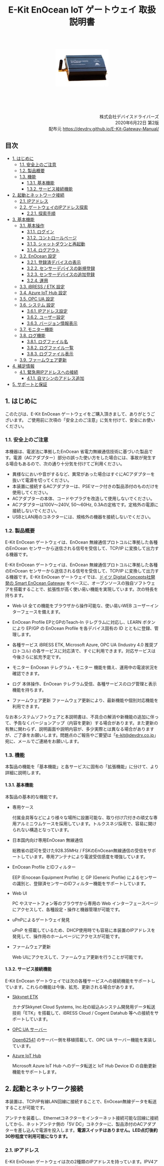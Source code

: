 <br/>
<br/>
<br/>
<br/>
<br/>
<br/>
<div style="text-align: center;">
<h1> E-Kit EnOcean IoT ゲートウェイ 取扱説明書</h1>
<br/>
<br/>
<br/>
<img src="img/eogw.jpg" alt="E-Kit EnOcean IoT ゲートウェイ" />
<br/>
<br/>
<br/>
</div>
<br/>
<br/>
<br/>
<div style="text-align: right;">
株式会社デバイスドライバーズ<br/>
2020年6月22日 第2版<br/>
配布元 <a href="https://devdrv.github.io/E-Kit-Gateway-Manual/">
https://devdrv.github.io/E-Kit-Gateway-Manual/</a>
</div>

<div style="page-break-before:always"></div>

## 目次

<!-- TOC -->

- [1. はじめに](#1-はじめに)
	- [1.1. 安全上のご注意](#11-安全上のご注意)
	- [1.2. 製品概要](#12-製品概要)
	- [1.3. 機能](#13-機能)
		- [1.3.1. 基本機能](#131-基本機能)
		- [1.3.2. サービス接続機能](#132-サービス接続機能)
- [2. 起動とネットワーク接続](#2-起動とネットワーク接続)
	- [2.1. IPアドレス](#21-ipアドレス)
	- [2.2. ゲートウェイのIPアドレス探索](#22-ゲートウェイのipアドレス探索)
		- [2.2.1. 探索手順](#221-探索手順)
- [3. 基本機能](#3-基本機能)
	- [3.1. 基本操作](#31-基本操作)
		- [3.1.1. ログイン](#311-ログイン)
		- [3.1.2. コントロールページ](#312-コントロールページ)
		- [3.1.3. シャットダウンと再起動](#313-シャットダウンと再起動)
		- [3.1.4. ログアウト](#314-ログアウト)
	- [3.2. EnOcean 設定](#32-enocean-設定)
		- [3.2.1. 登録済デバイスの表示](#321-登録済デバイスの表示)
		- [3.2.2. センサーデバイスの新規登録](#322-センサーデバイスの新規登録)
		- [3.2.3. センサーデバイスの追加登録](#323-センサーデバイスの追加登録)
		- [3.2.4. 運用](#324-運用)
	- [3.3. iBRESS / ETK 設定](#33-ibress--etk-設定)
	- [3.4. Azure IoT Hub 設定](#34-azure-iot-hub-設定)
	- [3.5. OPC UA 設定](#35-opc-ua-設定)
	- [3.6. システム 設定](#36-システム-設定)
		- [3.6.1. IPアドレス設定](#361-ipアドレス設定)
		- [3.6.2. ユーザー設定](#362-ユーザー設定)
		- [3.6.3. バージョン情報表示](#363-バージョン情報表示)
	- [3.7. モニター機能](#37-モニター機能)
	- [3.8. ログ機能](#38-ログ機能)
		- [3.8.1. ログファイル名](#381-ログファイル名)
		- [3.8.2. ログファイル一覧](#382-ログファイル一覧)
		- [3.8.3. ログファイル表示](#383-ログファイル表示)
	- [3.9. ファームウェア更新](#39-ファームウェア更新)
- [4. 補足情報](#4-補足情報)
	- [4.1. 緊急用IPアドレスへの接続](#41-緊急用ipアドレスへの接続)
		- [4.1.1. 自マシンのアドレス追加](#411-自マシンのアドレス追加)
- [5. サポートと保証](#5-サポートと保証)

<!-- /TOC -->

<div style="page-break-before:always"></div>

## 1. はじめに

このたびは、E-Kit EnOcean ゲートウェイをご購入頂きまして、ありがとうございます。
ご使用前に次項の「安全上のご注意」に気を付けて、安全にお使いください。

### 1.1. 安全上のご注意

本機器は、電波法に準拠したEnOcean 省電力無線通信技術に基づいた製品です。電源（ACアダプター）部分の誤った使い方をした場合には、事故が発生する場合もあるので、次の通り十分気を付けてご利用ください。
- 異様なにおいや音がするなど、異常があった場合はすぐにACアダプターを抜いて電源を切ってください。
- 本装置に接続するACアダプターは、PSEマーク付きの製品添付のものだけを使用してください。
- ACアダプターの本体、コードやプラグを改造して使用しないでください。
- ACアダプターは100V～240V, 50～60Hz, 0.3Aの定格です。定格外の電源に接続しないでください。
- USBとLAN用のコネクターには、規格外の機器を接続しないでください。

### 1.2. 製品概要

E-Kit EnOcean ゲートウェイは、EnOcean 無線通信プロトコルに準拠した各種のEnOcean センサーから送信される信号を受信して、TCP/IP に変換して出力する機器です。

E-Kit EnOcean ゲートウェイは、EnOcean 無線通信プロトコルに準拠した各種のEnOcean センサーから送信される信号を受信して、TCP/IP に変換して出力する機器です。E-Kit EnOcean ゲートウェイでは、[ドイツ Digital Concepts社開発の Smart EnOcean Gateway](http://enocean-gateway.eu/en/product/)  をベースに、オープンソースの独自ソフトウェアを搭載することで、拡張性が高く使い易い機能を実現しています。次の特長を持ちます。

- Web UI
	全ての機能をブラウザから操作可能な、使い易いWEB ユーザーインターフェースを備えます。

- EnOcean Profile 
	EPとGPのTeach-In テレグラムに対応し、LEARN ボタンにより EP/GP の EnOcean Profile を各デバイス固有の ID とともに登録、管理します。

- 各種サービス
	iBRESS ETK, Microsoft Azure, OPC UA (Industry 4.0 推奨プロトコル) の各サービスに対応済で、すぐに利用できます。対応サービスは今後さらに拡充予定です。

- モニター
	EnOcean テレグラム・モニター 機能を備え、運用中の電波状況を確認できます。

- ログ
	本体操作、EnOcean テレグラム受信、各種サービスのログ管理と表示機能を持ちます。

- ファームウェア更新
	ファームウェア更新により、最新機能や個別対応機能を利用できます。

なお本システムソフトウェアと本説明書は、不具合の解消や新機能の追加に伴って、予告なくバージョンアップ（内容を更新）する場合があります。また更新の有無に関わらず、説明画面や説明内容が、多少実際とは異なる場合がありますが、ご了承をお願いします。問題点のご報告やご要望は「e-kit@devdrv.co.jp」宛に、メールでご連絡をお願いします。

### 1.3. 機能

本製品の機能を「基本機能」と各サービスに固有の「拡張機能」に分けて、より詳細に説明します。

#### 1.3.1. 基本機能

本製品の基本的な機能です。

- 専用ケース

    付属金具等などにより様々な場所に設置可能な、取り付け穴付きの頑丈な専用アルミニウムケースを採用しています。トルクスネジ採用で、容易に開けられない構造となっています。

- 日本国内向け専用EnOcean 無線通信

    総務省の認可を受けた928.35MHz / FSKのEnOcean無線通信の受信をサポートしています。専用アンテナにより電波受信感度を増強しています。

- EnOcean Profile とIDフィルター

    EEP (Enocean Equipment Profile) と GP (Generic Profile)  によるセンサーの識別と、登録済センサーのIDフィルター機能をサポートしています。

- Web UI

    PC やスマートフォン等のブラウザから専用の Web インターフェースページにアクセスして、各種設定・操作と機器管理が可能です。

- uPnPによるゲートウェイ発見

    uPnP を搭載しているため、DHCP使用時でも容易に本装置のIPアドレスを発見して、操作用のホームページにアクセスが可能です。 

- ファームウェア更新

    Web UIにアクセスして、ファームウェア更新を行うことが可能です。

#### 1.3.2. サービス接続機能

E-Kit EnOcean ゲートウェイでは次の各種サービスへの接続機能をサポートしています。これらの機能は今後、拡充、更新される場合があります。

- [Skkynet ETK](https://skkynet.com/etk/)

    カナダSkkynet Cloud Systems, Inc.社の組込みシステム開発用データ転送技術「ETK」を搭載して、iBRESS Cloud / Cogent Datahub 等への接続をサポートしています。

- [OPC UA サーバー](https://opcfoundation.org/about/opc-technologies/opc-ua/)

    [Open62541](https://open62541.org/) のサーバー側を移植搭載して、OPC UA サーバー機能を実装しています。

- [Azure IoT Hub](https://azure.microsoft.com/services/iot-hub/)

    Microsoft Azure IoT Hub へのデータ転送と IoT Hub Device ID の自動更新機能をサポートします。

## 2. 起動とネットワーク接続

本装置は、TCP/IP有線LAN回線に接続することで、EnOcean無線データを転送することが可能です。

アンテナを装着し、Ethernetコネクターをインターネット接続可能な回線に接続してから、ネットアンテナ側の「5V DC」コネクターに、製品添付のACアダプターを差し込んで電源を投入します。**電源スイッチはありません。LED点灯後約30秒程度で利用可能になります。**

### 2.1. IPアドレス

E-Kit EnOcean ゲートウェイは次の2種類のIPアドレスを持っています。IPV4アドレスだけを扱い、IPV6アドレスは使用しません。

- 通常運用IPアドレス

    通用運用時のIPアドレスは、「システム設定ページ」の設定により、DHCP（デフォルト）と固定IPアドレスを選択して設定可能です。

- 緊急IPアドレス

    192.168.249.249 (サブネット マスク255.255.255.0＝24ビット) の固定IPアドレスを持っています。トラブル発生時、または緊急時に接続するためのアドレスなので変更できません。

以降はWebブラウザからE-Kit EnOcean ゲートウェイに接続するための手順について説明します。

- DHCPが利用可能な場合

接続するネットワーク環境でDHCPを用意している場合は、 ゲートウェイをネットワークに接続するための設定は必要ありません。次項の「ゲートウェイのIPアドレス探索」の説明に従ってゲートウェイのアドレスを発見後、Webページにアクセスしてください。

- DHCPが利用できない場合

接続するネットワーク環境でDHCPが利用できない場合、 ゲートウェイを固定IPアドレスに設定して使用します。ゲートウェイのデフォルト設定がDHCPになっているため、一度DHCP環境でゲートウェイに接続、ログインしてシステム設定のIPアドレスを設定する必要があります。ゲートウェイが接続するネットワーク環境でDHCPが利用できない場合は、緊急用IPアドレスに接続して設定する方法があります。詳細手順は「補足情報」 4.1 項「緊急用IPアドレスへの接続」を参照してください。

### 2.2. ゲートウェイのIPアドレス探索

ブラウザで E-Kit EnOcean ゲートウェイにアクセスする場合、接続先のアドレスを指定する必要があります。

なおDHCPを使用せず、固定IPを設定している場合でも、同様の手順でゲートウェイのIPアドレスを確認することが可能です。
 
#### 2.2.1. 探索手順

uPnPに対応したWindows搭載PCを使用した、IPアドレスの探索手順を示します。探索する場合は、最初にWindows PCをE-Kit EnOcean ゲートウェイと同じサブネットのネットワークに接続して、次の方法で確認します。

- コンピューターの「ネットワーク」を開きます。

- 画面中央部にある「ネットワークインフラストラクチャ」のカテゴリにある「Linux Internet Gateway Device」のアイコンを開きます。このアイコンが表示されるには、ゲートウェイの電源投入後約30秒程度かかります。

<div style="text-align: center;">
<img src="img/linux-devP0.png" alt="ネットワークの表示" width="50%"/><br/>
画面　「ネットワークの表示」
</div>

- 開いたプロパティ画面の一番下に表示されたIPアドレスが接続先のゲートウェイのIPアドレスなので、ブラウザの接続先にコピーして接続します。

<div style="text-align: center;">
<img src="img/igdP.png" alt="ネットワークデバイス" width="50%"/><br/>
画面　ネットワークデバイス
</div>

## 3. 基本機能

E-Kit EnOcean ゲートウェイは、Webブラウザを使用して「ゲートウェイ コントロール」と呼ぶ、ゲートウェイが用意するホームページにアクセスして操作します。
この章では、ゲートウェイ コントローラーを使用して操作できる機能を解説します。

### 3.1. 基本操作

ログイン、ログアウトとシャットダウンなどの基本的な操作を説明します。

#### 3.1.1. ログイン

初めてコントロールページにアクセスする場合は、ログイン画面が表示されるので、Usernameに「admin」、Passwordに「admin」を入力後「Login」をクリックして接続します。

ログイン状態は、ログアウトするかブラウザを閉じるまでの間、継続します。UsernameとPasswordはログイン後に設定可能となる「システム設定」ページで変更することができます。

<div style="text-align: center;">
<img src="img/Login.png" alt="Gateway ログイン" width="50%"/><br/>
画面　Gateway ログイン
</div>

#### 3.1.2. コントロールページ

ログインに成功すると、次の様なメイン操作画面の「コントロールページ」が表示されます。E-Kit EnOcean ゲートウェイの基本操作は、このページで行います。次のコントロールページの各項目の役割を説明します。

<div style="text-align: center;">
<img src="img/C000.png" alt="コントロールページ" width="65%"/><br/>
画面　コントロールページ
</div>

#### 3.1.3. シャットダウンと再起動

コントロールページの「システム」グループのラジオボタンを選択して「停止」または「再起動」を設定後、「実行」ボタンのクリックでシステム全体がシャットダウン、または再起動します。シャットダウン後もアンテナ横の青色LEDは点灯したままです。電源が切れたかどうかは、LANケーブルコネクタのLEDが消灯したことで判断します。電源ボタンはありません。電源断後の再起動時は、ACアダプターのケーブルを抜き差ししてください。

<div style="text-align: center;">
<img src="img/C0.png" alt="シャットダウン、再起動とログアウト" width="65%"/><br/>
画面　シャットダウン、再起動とログアウト
</div>

#### 3.1.4. ログアウト

コントローラーページの「ログアウト」リンクをクリックすることで、すぐにログアウトしてログイン画面に遷移します。
ログアウトしても、各種ゲートウェイ機能は動作したままです。

### 3.2. EnOcean 設定

E-Kit EnOcean ゲートウェイは、次のEnOcean動作モードに対応した、EnOceanセンサーの受信機能を提供します。
EnOcean受信動作モードの設定は、「EnOcean動作モード」ラジオボタン選択後、「動作モード」のラジオボタンを選択して、「実行」ボタンをクリックして確定します。

<div style="text-align: center;">
<img src="img/C1.png" alt="EnOcean 動作モード設定" width="65%"/><br/>
画面　EnOcean 動作モード設定
</div>

- モニター

	センサー登録の有無に関わらず、すべてのセンサーからのデータを受信して受信状況を電波強度とともに表示します。ゲートウェイとしてのデータの転送は行いません。この機能は主に、環境やセンサーデバイスの動作テストとして利用することを想定しています。

- 新規登録

	このモードで動作中は、現在の全センサーの登録情報を破棄して、センサーの LEARN ボタン押下による「Teach In」テレグラムを受信して、テレグラム フィルターに追加登録を行います。

- 追加登録

	各センサーの LEARN ボタン押下による「Teach In」テレグラムを受信して、テレグラム フィルターに追加登録を行います。RPSテレグラムを使用するロッカースイッチには LEARN ボタンが無いため、いずれかのボタン動作で登録が完了します。

- 運用

	ゲートウェイに登録済のセンサーやスイッチデバイスからのデータを受信してゲートウェイ転送する、通常運用時の動作モードです。電源投入後はこのモードで動作しています。

#### 3.2.1. 登録済デバイスの表示

E-Kit EnOcean ゲートウェイに登録されたEnOceanデバイス（各種センサーとスイッチ類）は登録済デバイスとして、コントローラーページに次の様に表示されます。

- ID

	ID はEnOceanデバイス固有のIDです。各通信デバイス製造時に割り当て済で、変更不可なためセンサーデバイスを識別するために使用します。

- EEP/GP

	EEP/GP フィールドには、各デバイスと送受信するテレグラムの内容を詳細に示す、EP(EnOcean Equipment Profile) と GP (Generic Profile)のいずれかが設定されます。「A5-04-01」の様に6桁の16進数で表示されるのがEEPで、英小文字を含むものがGPです。ともに [EnOcean Alliance](https://www.enocean-alliance.org/specifications/)で管理されています。

	EEPでは各EEPで定義されている「Shortcut Name」をポイント名としてそのまま使用します。GPには「Shortcut Name」や表示のための番号が規定されていないため、E-Kit EnOcean ゲートウェイ独自の割り当て文字を使用しています。	いずれも、重なった場合には「1～999」の数字を末尾に追加して割り当てます。登録可能なセンサーデバイス最大数は、デバイスIDフィルター登録上限の最大100台です。

- Desc.
	各プロファイルで割り当てられたセンサー（デバイス）の英語名称です。そのデバイスの機能を表示します。

- Point-1～
	「Point-1～Point-9」は各デバイスが持っているデータポイント名です。登録時に自動的に割り付けられます。一般に各センサーは複数のデータポイントを持ちます。

	転送先のサービス種類や設定にも依存しますが、このポイント名とドメイン名を組合せた値が、ゲートウェイ転送時のポイント名（データノード名、デバイスID）として使用されます。

<div style="text-align: center;">
<img src="img/C2.png" alt="登録済デバイス表示" width="75%"/><br/>
画面　EnOcean 登録済デバイス表示
</div>

#### 3.2.2. センサーデバイスの新規登録

「新規登録」モードを実行すると、既存のセンサー登録設定を削除して、新規センサーの登録を開始します。このモードで動作中に登録するセンサーの「LEARN」ボタンを押して、センサーを登録してください。
「運用」モードに切り替えることで、「登録」モードを終了します。
**この「新規登録」モードの実行により、確認無しで登録済の全センサーの情報が削除されます。**ご注意ください。

#### 3.2.3. センサーデバイスの追加登録

「追加登録」モードを実行すると、センサーの追加登録を開始します。このモードで動作中に登録するセンサーの「LEARN」ボタンを押して、センサーを登録してください。「運用」モードに切り替えることで、「登録」モードを終了します。

#### 3.2.4. 運用

登録済センサーのデータを受信します。ゲートウェイ起動時はこのモードで動作しています。

登録済のセンサーからのデータだけを受信して、ゲートウェイ機能としてETK、あるいはOPC UAサーバーとしてデータ転送します。データ受信は、EnOcean無線通信のテレグラムフィルター機能を使用して、登録デバイスのデータだけを取り込みます。EnOcean 通信機器が多い環境でも受信データのバッファーオーバーフローによるデータの取りこぼしがありません。

### 3.3. iBRESS / ETK 設定

- iBRESS ETK 接続

	ラジオボタンの「iBRESS ETK」選択後、iBRESS ETK設定項目（Host, Data Domain, 組織ID / User Name, Password）を入力して、「実行」ボタンをクリックします。3秒程度でETKが新しく設定したパラメーターに従って再起動します。ゲートウェイの起動時は最後に設定した内容に従ってETKが自動起動します。以下に入力例を示します。

<div style="text-align: center;">
<img src="img/C3.png" alt="iBRESS ETK 設定" width="65%"/><br/>
画面　iBRESS ETK 設定
</div>

- DataHub ローカル接続

	iBRESS ETKの設定で「組織ID」/「User name」,「Password」を設定せずに「空」とした場合には、SSHとWebSocketを使用しない、DataHub 用のオープンな接続モードで動作します。DataHubにローカル接続する場合はこの設定を使用します。

**なお設定内容が間違っている場合、あるいは設定完了時に接続先のiBRESSサーバーに接続できない場合には、通信プログラムのETKが起動しないので、注意してください。**

### 3.4. Azure IoT Hub 設定

機能選択ラジオボタンの「Microsoft Azure」をクリックして、Microsoft Azure IoT Hub の設定を行います。基本的な設定は、接続する IoT Hub の **iothubowner** 権限を持つ **CS (Connection String)** だけです。Connection Stding は入力した最後の5文字だけが表示されます。

**Data Domain** の項目は、Azure IoT Hub には定義されていませんが **Device ID** のプレフィックスを指定します。これは運用上、データポイント名を他の ETK や OPC UA 接続サービスと同様にするための互換性を保つために使用します。プレフィックス（デバイスIDの前に付加する特定の文字列）が必要なければ、空のままとしておきます。その場合、ゲートウェイで自動付加したデータポイント名をそのまま **Device ID** として使用します。

 「実行」ボタンをクリックすると5秒程度で設定と IoT Hub の更新が完了し、接続プログラム (IoT Edge) が再起動します。この設定した内容は保存され、ゲートウェイの再起動時には設定した内容で、自動的に Azure IoT HUb 通信を開始します。

<div style="text-align: center;">
<img src="img/C4.png" alt="Azure IoT Hub 設定" width="65%"/><br/>
画面　Azure IoT Hub 設定
</div>

### 3.5. OPC UA 設定

機能選択ラジオボタンの「OPC UA」をクリックして、OPC UAサーバーの設定を行います。設定はサーバーのPort番号とデータDomain名だけです。「実行」ボタンをクリックして設定が完了し、OPC UAサーバーが再起動します。
この設定した内容は保存され、ゲートウェイの再起動時には設定した内容で、自動的にOPC UAサーバーを開始します。

<div style="text-align: center;">
<img src="img/C5.png" alt="OPC UAサーバー設定" width="65%"/><br/>
画面　OPC UAサーバー設定
</div>

### 3.6. システム 設定

コントローラーページの「システム設定」のリンクをクリックすると、次の様な「システム設定」ページに移動します。以下にシステム設定ページの各設定項目を示します。


<div style="text-align: center;">
<img src="img/C5.png" alt="システム設定ページ" width="50%"/><br/>
画面　システム設定ページ
</div>

システム設定ページでは次の機能をサポートしています。

- IPアドレス確認と設定
- ユーザー設定
- バージョン情報表示

またこのページには、ファームウェア更新ページへの移行リンクがあります。各項目の設定について説明します。

#### 3.6.1. IPアドレス設定

E-Kit EnOcean ゲートウェイのIPアドレスを「自動（DHCP）」または「手動設定（固定IPアドレス）」のいずれかに設定します。手動設定の場合はさらに「IPアドレス」、「Net Mask」、「IP Gateway」、「DNS」、「ドメイン名」の設定を次の通り行います。各設定内容はすぐには設定されず、再起動後に有効になります。

- IPアドレス

	IPV4アドレスを設定します。

- Net Mask

	サブネット マスク(Subnet Mask)をマスクの上位ビット数または、「255.255.255.0」の様なIPアドレス形式で設定します。現在の設定状況はマスクの上位ビット数（「255.255.255.0」の場合は「24」など）を表示します。

- IP Gateway

	インターネットに接続するためのゲートウェイのIPアドレスを設定します。

- DNS1

	接続先の名前解決で使用する1台目のDNSのIPアドレスを設定します。

- DNS2

	接続先の名前解決で使用する2台目のDNSのIPアドレスを設定します。DNSはDNS1またはDNS2のいずれか、あるいは両方を設定してください。

- ドメイン名

	ローカルネット接続で使用するドメイン名を設定します。

IPアドレス設定時は設定項目ラジオボタンで「IPアドレス」を選択し、IPアドレスの種別を「自動（DHCP）」または「手動設定」のどちらかを選択します。「手動設定」時は各設定項目を入力します。この例ではNet Maskを「255.255.255.240」として設定していますが、上位28ビットをマスクするので「28」と入力しても同じです。入力設定後は「設定」ボタンをクリック後、再起動してください。

#### 3.6.2. ユーザー設定

E-Kit EnOcean ゲートウェイにログインするユーザー名、またはパスワードを変更する場合に設定します。ログイン用ユーザーは1種類だけが登録可能です。**パスワードを忘れてしまった場合に復帰する方法はないので、設定を変更する場合には、十分気を付けて運用してください。**

- ユーザー名

	新しいユーザー名を入力して設定します。

- パスワード

	新しいパスワードを入力して設定します。変更しない場合でも必ず入力してください。

- 確認入力

	パスワードの確認入力です。前項に入力したのと同じパスワードを再度入力してください。

ユーザー名の設定時はまずラジオボタンで「ユーザー名」を選択し、新たに設定する「ユーザー名」「パスワード」「確認入力」を入力後、「設定」ボタンをクリックします。ユーザーの設定変更は、その場ですぐに実行されるので、設定後は新しいユーザー設定で再度ログインする必要があります。

#### 3.6.3. バージョン情報表示

E-Kit EnOcean ゲートウェイ 搭載のシステムソフトウェア（ファームウェア）の名称とバージョンを表示します。

- Loader:  	アプリケーション・ブートローダー
- Web UI:  	Web UI 表示ソフトウェア
- EnOcean:  EnOcean 通信ソフトウェア
- ETK:  	ETK ソフトウェア
- AZURE:  	Microsoft Azure IoT Hub 接続ソフトウェア
- OPC UA:  	OPC UA サーバーソフトウェア

### 3.7. モニター機能

EnOcean テレグラムの受信状況を示すモニター機能には、次の２種類があります。

- 全テレグラムのモニター

- 操作対象テレグラムのモニター

全テレグラムのモニターは、EnOcean 動作モードを「モニター」に設定して「実行」することで動作します。 ゲートウェイ操作対象テレグラムのモニター機能は、コントローラーページの「ログ表示」のリンクをクリックすることで動作します。次に表示例を示します。モニターページで「取り消し」をクリックすることで終了します。

<div style="text-align: center;">
<img src="img/Mon.png" alt="操作対象テレグラムのモニター" width="65%"/><br/>
画面　操作対象テレグラムのモニター
</div>

### 3.8. ログ機能

コントローラーページの「ログファイル」のリンクをクリックすることで、EnOcean ゲートウェイの動作状況記録を管理、表示するログファイル設定ページに移動します。次の設定と操作が可能です。

- 記録したログファイルの内容表示とダウンロード

- ファイルに記録するログの対象設定

- 指定期間の過去ログファイルの削除

<div style="text-align: center;">
<img src="img/Log.png" alt="OPC UAサーバー設定" width="65%"/><br/>
画面　ログファイル設定ページ
</div>

#### 3.8.1. ログファイル名

各ログファイルは次の規則で名前付けられ、システムの再起動時または24時間毎に更新します。

```sh
mod-yyyymmdd-hhmmdd.log
```

- mod: 次のログ対象モジュールのいずれか

	- dpr: EnOcean 受信モジュール
	- gui: Webサーバー + Web GUIモジュール
	- etk: iBRESS / ETK 通信モジュール
	- azr: Azure IoT Edge V1 通信モジュール
	- opc: OPC UA サーバー通信モジュール

- yyyymmdd: ログ取得開始の西暦年月日

- hhmmdd: ログ取得開始時刻（時分秒）

#### 3.8.2. ログファイル一覧

取得したログファイルはモジュール別、日付順で一覧表示します。

<div style="text-align: center;">
<img src="img/LogOut.png" alt="ログファイル一覧表示（ファイル名クリックで内容表示）" width="65%"/><br/>
画面　ログファイル一覧表示（ファイル名クリックで内容表示）
</div>

#### 3.8.3. ログファイル表示

各ログファイルはファイル拡張子は *.log ですが、CSV形式で記録しています。ブラウザの表示画面で、そのままダウンロード可能です。

<div style="text-align: center;">
<img src="img/LogOut2.png" alt="ログファイル表示例" width="65%"/><br/>
画面　ログファイル表示例
</div>


### 3.9. ファームウェア更新

E-Kit EnOcean ゲートウェイ搭載のシステムソフトウェア（ファームウェア）は、機能向上や不具合の解消、新機能の追加のため、バージョンアップする場合があります。更新用ファームウェアは DDP 拡張子を持つ特殊な形式の圧縮ファイルで、ホームページまたはメールなどで配布します。

新しいファームウェアへの更新作業は、「システム設定ページ」の「ファームウェア更新」リンクをクリックして表示される「ファームウェア更新ページ」で行います。以降に、更新手順を示します。

<div style="text-align: center;">
<img src="img/S2.png" alt="ファームウェア更新リンク" width="65%"/><br/>
画面　ファームウェア更新リンク
</div>

- ファームウェア更新ページ

	ファームウェア更新リンクのクリックにより、次のファームウェア更新ページに移動するので、「参照」をクリックして入手したファームウェアを選択するファイルダイアログを開きます。
 
<div style="text-align: center;">
<img src="img/F1.png" alt="ファームウェア更新ページ" width="65%"/><br/>
画面　ファームウェア更新ページ
</div>

- アップロードするファイルの選択

	次の「アップロードするファイルの選択」ダイアログが開くので、ファイラーを操作して入力した更新用ファームウェアファイルを選択し「開く」をクリックします。下記画面の例は「C:\TEMP\ekitgw-000000.ddp」というファイルを選択しています。

<div style="text-align: center;">
<img src="img/D1.png" alt="ファイルの選択ダイアログ" width="65%"/><br/>
画面　ファイルの選択ダイアログ
</div>

- アップロード送信

	更新メニューに選択したファイル名が表示されるので確認して、「送信」ボタンをクリックしてアップロード転送します。
 
<div style="text-align: center;">
<img src="img/F2.png" alt="更新ファイル確認" width="65%"/><br/>
画面　更新ファイル確認
</div>

- 更新完了

	通常は１～2秒程度で更新が完了するので、「確認」ボタンをクリックして「コントローラーページ」に移動し、再起動して下さい。
 
<div style="text-align: center;">
<img src="img/F3.png" alt="更新完了" width="65%"/><br/>
画面　ファームウェア更新完了
</div>

## 4. 補足情報

### 4.1. 緊急用IPアドレスへの接続

ゲートウェイの緊急用固定IPアドレス、192.168.249.249 (サブネットマスク255.255.255.0＝24ビット) に接続する方法を示します。通常の環境では、この緊急用IPアドレスに接続できないので、ここでは、操作しているWindows PC（自マシン）に192.168.249.0/24のサブネットのIPアドレスを追加する手順を紹介します。

192.168.249.0/24サブネットに接続する設定変更が可能であれば、LinuxやMacintoshなど、Windows以外のマシンを使用してアクセスすることも可能です。また、IPアドレスを追加せずに一時的に変更するなど、他の方法で試しても構いません。

#### 4.1.1. 自マシンのアドレス追加

- ネットワークと共有センター

	Windows PCの「ネットワークのプロパティ」、またはコントロールパネルの「ネットワークと共有センター」を開いて、「アダプター設定の変更」をクリックします。

<div style="text-align: center;">
<img src="img/W1p.png" alt="ネットワークと共有センター" width="65%"/><br/>
画面　ネットワークと共有センター
</div>

- ネットワークとインターネット

	Windows 10では前記の代わりに「設定」→「ネットワークとインターネット」→「ネットワーク接続の変更：アダプターのオプションを変更する」を選択しても同じです。

<div style="text-align: center;">
<img src="img/W1-2pp.png" alt="設定：ネットワークとインターネット" width="65%"/><br/>
画面　設定：ネットワークとインターネット
</div>

- イーサネットアダプターのプロパティ

	「ネットワーク接続」のアイコンメニューで有効なアダプターを選択後、右クリックしてイーサネットアダプターの「プロパティ」を選択して開きます。
 
<div style="text-align: center;">
<img src="img/W2p.png" alt="ネットワーク接続メニューのプロパティ選択" width="40%"/><br/>
画面　ネットワーク接続メニューのプロパティ選択
</div>

- イーサネットのプロパティ

	開いたイーサネットのプロパティで、「インターネット プロトコル バージョン 4 (TCP/IPv4)」にチェックしてあるアダプターを選択します。IPv4のインターネットプロトコルを選択後「プロパティ」ボタンをクリックして、「インターネット プロトコル バージョン 4 (TCP/IPv4)のプロパティ」を開きます。


<div style="text-align: center;">
<img src="img/W3.png" alt="イーサネットのプロパティ" width="50%"/><br/>
画面　イーサネットのプロパティ
</div>

- インターネット プロトコル バージョン 4 (TCP/IPv4)のプロパティ

	現在設定はそのまま残してIPアドレスを追加するため、「詳細設定」をクリックします。
 
<div style="text-align: center;">
<img src="img/W4.png" alt="インターネット プロトコル バージョン 4 (TCP/IPv4)のプロパティ" width="50%"/><br/>
画面　インターネット プロトコル バージョン 4 (TCP/IPv4)のプロパティ
</div>

- TCP/IP 詳細設定

	操作しているマシンに新しいIPアドレスを追加するため、IPアドレスの「追加」ボタンをクリックします。
 
<div style="text-align: center;">
<img src="img/W5.png" alt="TCP/IP 詳細設定" width="50%"/><br/>
画面　TCP/IP 詳細設定
</div>

- TCP/IP アドレスの追加

	表示された「TCP/IP アドレス」ダイアログに、追加する「IPアドレス」「192.168.249.1」と「サブネット マスク」「255.255.255.0」を入力して「追加」ボタンをクリックします。
 
<div style="text-align: center;">
<img src="img/W6.png" alt="TCP/IP アドレスの追加入力" width="40%"/><br/>
画面　TCP/IP アドレスの追加入力
</div>

- TCP/IP 詳細設定の確認

	TCP/IP 詳細設定の画面で、IPアドレスが「192.168.249.1」に、サブネット マスクが「255.255.255.0」に設定されていることを確認して、「OK」ボタンを押してTCP/IP 詳細設定を閉じます。同様に「OK」ボタンで「インターネット プロトコル バージョン 4 (TCP/IPv4)のプロパティ」、「イーサネットのプロパティ」を閉じます。
 
<div style="text-align: center;">
<img src="img/W7.png" alt="TCP/IP 詳細設定の確認" width="50%"/><br/>
画面　TCP/IP 詳細設定の確認
</div>

これでゲートウェイの緊急用固定IPアドレスに接続できる様になりました。固定IPアドレスを設定する場合には、ブラウザを起動して、URL入力欄に緊急IPアドレスの「192.168.249.249」を入力して接続し、ログインします。ログイン後は、3.5項の「システム設定」の説明に従って固定IPアドレスを設定後、再起動してからご利用ください。

## 5. サポートと保証

本製品は、日本国内の屋内の一般的な利用環境で使用された場合には、不具合発生時にご購入後1年間の無償修理による保証を行います。保証期間内であっても、規定外の利用や改造による故障、火災・地震や台風等の天災が原因の場合は、無償保証の対応外とさせて頂きます。

不具合でお困りの場合、あるいは保証に関して不明な点はご購入先、または株式会社デバイスドライバーズ E-Kit事業部「e-kit@devdrv.co.jp」宛にメールでお問い合わせください。

<div style="text-align: right;">
株式会社デバイスドライバーズ<br/>
E-Kit事業部<br/>
© 2020 Device Drivers, Ltd.
</div>
